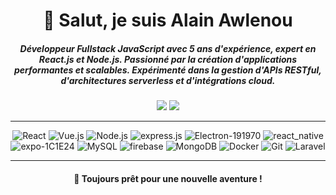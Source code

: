 <h1 align="center">👋 Salut, je suis Alain Awlenou </h1>
<h5 align="center">Développeur Fullstack JavaScript avec 5 ans d'expérience, expert en React.js et Node.js. Passionné par la création d'applications performantes et scalables. Expérimenté dans la gestion d'APIs RESTful, d'architectures serverless et d'intégrations cloud.</h5>

<p align="center">
  <a href="https://github.com/kawlenou"><img src="https://img.shields.io/github/followers/kawlenou?label=Suiveurs&style=social"></a>
  <a href="mailto:awlenoualain@gmail.com"><img src="https://img.shields.io/badge/Email-awlenoualain@gmail.com-red"></a>
</p>

---

<div align="center">
  <img src="https://img.shields.io/badge/React-%2320232a.svg?style=for-the-badge&logo=react&logoColor=%2361DAFB" alt="React">
  <img src="https://img.shields.io/badge/Vue.js-%2335495e.svg?style=for-the-badge&logo=vue.js&logoColor=%234FC08D" alt="Vue.js">
  <img src="https://img.shields.io/badge/Node.js-%23339933.svg?style=for-the-badge&logo=node.js&logoColor=white" alt="Node.js">
  <img src="https://img.shields.io/badge/express.js-%23404d59.svg?style=for-the-badge&logo=express&logoColor=%2361DAFB" alt="express.js">
  <img src="https://img.shields.io/badge/Electron-191970?style=for-the-badge&logo=Electron&logoColor=white" alt="Electron-191970">
  <img src="https://img.shields.io/badge/react_native-%2320232a.svg?style=for-the-badge&logo=react&logoColor=%2361DAFB" alt="react_native">
  <img src="https://img.shields.io/badge/expo-1C1E24?style=for-the-badge&logo=expo&logoColor=#D04A3" alt="expo-1C1E24">
  <img src="https://img.shields.io/badge/MySQL-%234479A1.svg?style=for-the-badge&logo=mysql&logoColor=white" alt="MySQL">
  <img src="https://img.shields.io/badge/firebase-a08021?style=for-the-badge&logo=firebase&logoColor=ffcd34" alt="firebase">
  <img src="https://img.shields.io/badge/MongoDB-%234ea94b.svg?style=for-the-badge&logo=mongodb&logoColor=white" alt="MongoDB">
  <img src="https://img.shields.io/badge/Docker-%232496ED.svg?style=for-the-badge&logo=docker&logoColor=white" alt="Docker">
  <img src="https://img.shields.io/badge/Git-%23F05033.svg?style=for-the-badge&logo=git&logoColor=white" alt="Git">
  <img src="https://img.shields.io/badge/Laravel-%23FF2D20.svg?style=for-the-badge&logo=laravel&logoColor=white" alt="Laravel">

</div>

---

<h4 align="center">🚀 Toujours prêt pour une nouvelle aventure !</h4>
